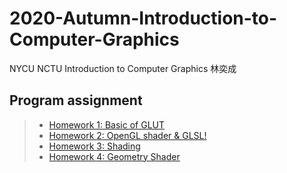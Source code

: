 # 2020-Autumn-Introduction-to-Computer-Graphics
NYCU NCTU
Introduction to Computer Graphics 林奕成

## Program assignment
>* [Homework 1: Basic of GLUT](/HW1)
>* [Homework 2: OpenGL shader & GLSL!](/HW2)
>* [Homework 3: Shading](/HW3)
>* [Homework 4: Geometry Shader](/HW4)
